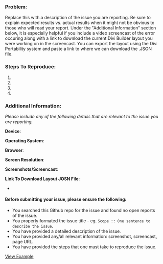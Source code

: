### Problem:

Replace this with a description of the issue you are reporting. Be sure to explain expected results vs. actual results when it might not be obvious to those who will read your report. Under the "Additional Information" section below, it is especially helpful if you include a video screencast of the error occuring along with a link to download the current Divi Builder layout you were working on in the screencast. You can export the layout using the Divi Portability system and paste a link to where we can download the .JSON file.


### Steps To Reproduce:
1.
2.
3.
4.


### Additional Information:

*Please include any of the following details that are relevant to the issue you are reporting.*

**Device**:

**Operating System**:

**Browser**:

**Screen Resolution**:

**Screenshots/Screencast**:

**Link To Download Layout JOSN File**:

-

#### Before submitting your issue, please ensure the following:

* You searched this Github repo for the issue and found no open reports of the issue.
* You properly formated the issue title - eg. `Scope :: One sentence to describe the issue`.
* You have provided a detailed description of the issue.
* You have provided any/all relevant information: screenshot, screencast, page URL.
* You have provided the steps that one must take to reproduce the issue.

[View Example](https://github.com/elegantthemes/Divi-Beta/tree/master/.github/ISSUE_EXAMPLE.md)

